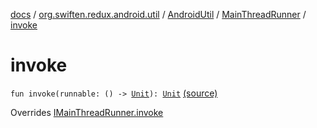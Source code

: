 [docs](../../../index.md) / [org.swiften.redux.android.util](../../index.md) / [AndroidUtil](../index.md) / [MainThreadRunner](index.md) / [invoke](./invoke.md)

# invoke

`fun invoke(runnable: () -> `[`Unit`](https://kotlinlang.org/api/latest/jvm/stdlib/kotlin/-unit/index.html)`): `[`Unit`](https://kotlinlang.org/api/latest/jvm/stdlib/kotlin/-unit/index.html) [(source)](https://github.com/protoman92/KotlinRedux/tree/master/android/android-util/src/main/java/org/swiften/redux/android/util/AndroidUtil.kt#L34)

Overrides [IMainThreadRunner.invoke](../-i-main-thread-runner/invoke.md)

